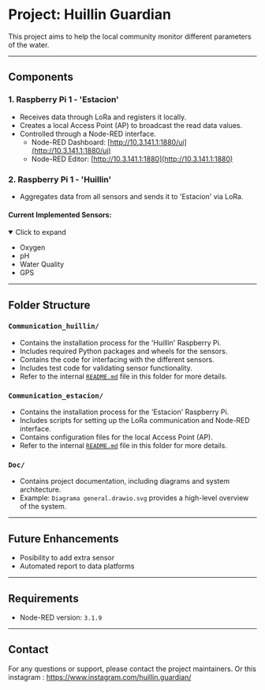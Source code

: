 # Project: Huillin Guardian

This project aims to help the local community monitor different parameters of the water.

---

## Components

### 1. Raspberry Pi 1 - 'Estacion'

- Receives data through LoRa and registers it locally.
- Creates a local Access Point (AP) to broadcast the read data values.
- Controlled through a Node-RED interface.
  - Node-RED Dashboard: [http://10.3.141.1:1880/ui](http://10.3.141.1:1880/ui)
  - Node-RED Editor: [http://10.3.141.1:1880](http://10.3.141.1:1880)

### 2. Raspberry Pi 1 - 'Huillin'

- Aggregates data from all sensors and sends it to 'Estacion' via LoRa.

#### Current Implemented Sensors:

<details open>
<summary>Click to expand</summary>

- Oxygen
- pH
- Water Quality
- GPS

</details>

---

## Folder Structure

### `Communication_huillin/`

- Contains the installation process for the 'Huillin' Raspberry Pi.
- Includes required Python packages and wheels for the sensors.
- Contains the code for interfacing with the different sensors.
- Includes test code for validating sensor functionality.
- Refer to the internal [`README.md`](Communication_huillin/README.md) file in this folder for more details.

### `Communication_estacion/`

- Contains the installation process for the 'Estacion' Raspberry Pi.
- Includes scripts for setting up the LoRa communication and Node-RED interface.
- Contains configuration files for the local Access Point (AP).
- Refer to the internal [`README.md`](Communication_estacion/README.md) file in this folder for more details.

### `Doc/`

- Contains project documentation, including diagrams and system architecture.
- Example: `Diagrama general.drawio.svg` provides a high-level overview of the system.

---

## Future Enhancements

- Posibility to add extra sensor
- Automated report to data platforms

---

## Requirements

- Node-RED version: `3.1.9`

---

## Contact

For any questions or support, please contact the project maintainers.
Or this instagram : https://www.instagram.com/huillin.guardian/
